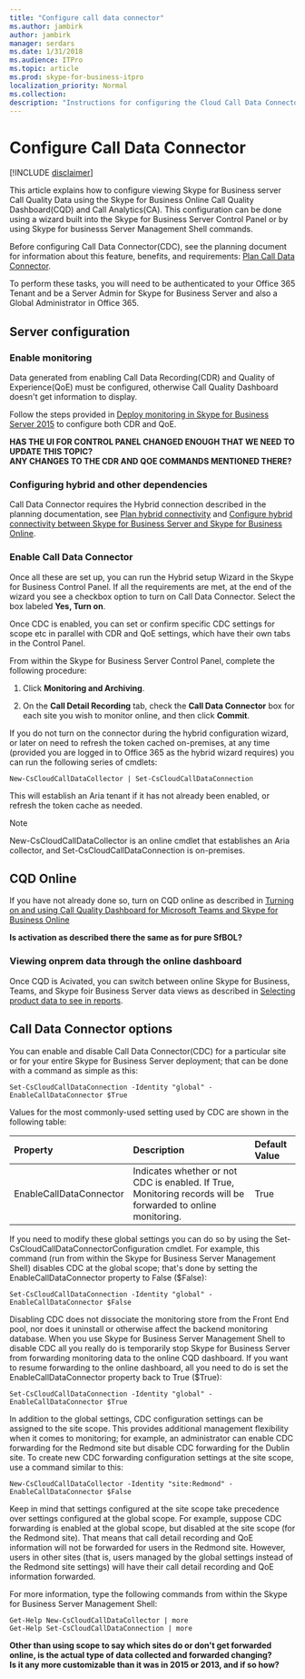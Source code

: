 ```yaml
---
title: "Configure call data connector"
ms.author: jambirk
author: jambirk
manager: serdars
ms.date: 1/31/2018
ms.audience: ITPro
ms.topic: article
ms.prod: skype-for-business-itpro
localization_priority: Normal
ms.collection: 
description: "Instructions for configuring the Cloud Call Data Connector feature, which allows telemetry from Skype for Business on-premises to be viewed using Skype for Business online tools."
---
```


# Configure Call Data Connector

[!INCLUDE [disclaimer](../disclaimer.md)]

This article explains how to configure viewing Skype for Business server Call Quality Data using the Skype for Business Online Call Quality Dashboard(CQD) and Call Analytics(CA). This configuration can be done using a wizard built into the Skype for Business Server Control Panel or by using Skype for businesss Server Management Shell commands.  


Before configuring Call Data Connector(CDC), see the planning document for information about this feature, benefits, and requirements:  [Plan Call Data Connector](plan-call-data-connector.md).

To perform these tasks, you will need to be authenticated to your Office 365 Tenant and be a Server Admin for Skype for Business Server and also a Global Administrator in Office 365.


##  Server configuration

### Enable monitoring 

Data generated from enabling Call Data Recording(CDR) and Quality of Experience(QoE) must be configured, otherwise Call Quality Dashboard doesn't get information to display.

Follow the steps provided in [Deploy monitoring in Skype for Business Server 2015](../../SfbServer/deploy/deploy-monitoring/deploy-monitoring.md) to configure both CDR and QoE.

**HAS THE UI FOR CONTROL PANEL CHANGED ENOUGH THAT WE NEED TO UPDATE THIS TOPIC?<BR> ANY CHANGES TO THE CDR AND QOE COMMANDS MENTIONED THERE?**

###  Configuring hybrid and other dependencies

Call Data Connector requires the  Hybrid connection described in the planning documentation, see [Plan hybrid connectivity](plan-hybrid-connectivity.md) and [Configure hybrid connectivity between Skype for Business Server and Skype for Business Online](configure-hybrid-connectivity.md).


### Enable Call Data Connector
Once all these are set up, you can run the Hybrid setup Wizard in the Skype for Business Control Panel. If all the requirements are met, at the end of the wizard you  see a checkbox option to turn on Call Data Connector. Select the box labeled **Yes, Turn on**. 

Once CDC is enabled, you can set or confirm specific CDC settings for scope etc in parallel with CDR and QoE settings, which have their own tabs in the Control Panel.

From within the Skype for Business Server Control Panel, complete the following procedure:
  
1. Click **Monitoring and Archiving**.
    
2. On the **Call Detail Recording** tab, check the **Call Data Connector** box for each site you wish to monitor online, and then click **Commit**.


If you do not turn on the connector during the  hybrid configuration wizard, or later on need to refresh the token cached on-premises, at any time  (provided you are logged in to Office 365 as the hybrid wizard requires) you can run the following series of cmdlets:
```
New-CsCloudCallDataCollector | Set-CsCloudCallDataConnection
```
This will establish an Aria tenant if it has not already been enabled, or refresh the token cache as needed. 

> [!NOTE]
>  New-CsCloudCallDataCollector is an online cmdlet that establishes an Aria collector, and Set-CsCloudCallDataConnection is on-premises.


## CQD Online

If you have not already done so, turn on CQD online as described in [Turning on and using Call Quality Dashboard for Microsoft Teams and Skype for Business Online](../../SfbOnline/using-call-quality-in-your-organization/turning-on-and-using-call-quality-dashboard.md)


**Is activation as described there the same as for pure SfBOL?** 

### Viewing onprem data through the online dashboard

<!--Since CQD OL now covers Teams too, I'm guessing:-->

 Once CQD is Acivated, you can switch between online Skype for Business, Teams, and Skype foir Business Server data views as described in  [Selecting product data to see in reports](../../SfbOnline/using-call-quality-in-your-organization/turning-on-and-using-call-quality-dashboard.md#selecting-product-data-to-see-in-reports).


## Call Data Connector options

You can enable and disable Call Data Connector(CDC) for a particular site or for your entire Skype for Business Server deployment; that can be done with a command as simple as this:
  
```
Set-CsCloudCallDataConnection -Identity "global" -EnableCallDataConnector $True
```

 Values for the most commonly-used setting used by CDC are shown in the following table:
  
|Property|Description|Default Value|
|:-----|:-----|:-----|
|EnableCallDataConnector  <br/> |Indicates whether or not CDC is enabled. If True, Monitoring records will be forwarded to online monitoring.  <br/> |True  <br/> |

If you need to modify these global settings you can do so by using the Set-CsCloudCallDataConnectorConfiguration cmdlet. For example, this command (run from within the Skype for Business Server Management Shell) disables CDC at the global scope; that's done by setting the EnableCallDataConnector property to False ($False):
  
```
Set-CsCloudCallDataConnection -Identity "global" -EnableCallDataConnector $False
```

Disabling CDC does not dissociate the monitoring store from the Front End pool, nor does it uninstall or otherwise affect the backend monitoring database. When you use Skype for Business Server Management Shell to disable CDC all you really do is temporarily stop Skype for Business Server from forwarding monitoring data to the online CQD dashboard. If you want to resume forwarding to the online dashboard, all you need to do is set the EnableCallDataConnector property back to True ($True):
  
```
Set-CsCloudCallDataConnection -Identity "global" -EnableCallDataConnector $True
```
In addition to the global settings, CDC configuration settings can be assigned to the site scope. This provides additional management flexibility when it comes to monitoring; for example, an administrator can enable CDC forwarding for the Redmond site but disable CDC forwarding for the Dublin site. To create new CDC forwarding configuration settings at the site scope, use a command similar to this:
  
```
New-CsCloudCallDataCollector -Identity "site:Redmond" -EnableCallDataConnector $False
```

Keep in mind that settings configured at the site scope take precedence over settings configured at the global scope. For example, suppose CDC forwarding is enabled at the global scope, but disabled at the site scope (for the Redmond site). That means that call detail recording  and QoE information will not be forwarded for users in the Redmond site. However, users in other sites (that is, users managed by the global settings instead of the Redmond site settings) will have their call detail recording and QoE information forwarded.
  

For more information, type the following commands from within the Skype for Business Server Management Shell:
  
```
Get-Help New-CsCloudCallDataCollector | more
Get-Help Set-CsCloudCallDataConnection | more
```

**Other than using scope to say which sites do or don't get forwarded online, is the actual type of data collected and forwarded changing? <br> Is it any more customizable than it was in 2015 or 2013, and if so how?**